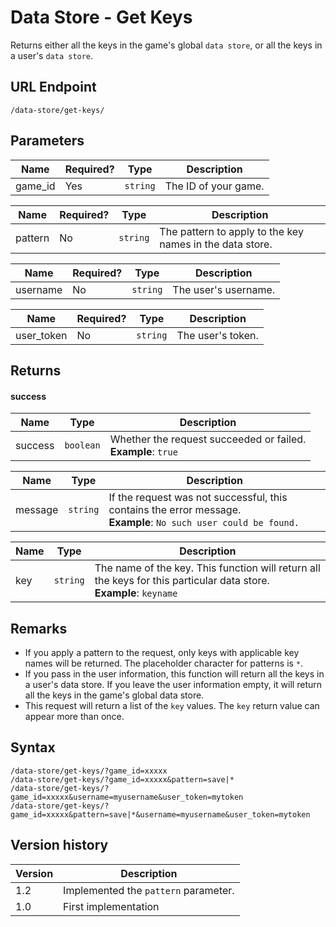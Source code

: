 # Data Store - Get Keys

Returns either all the keys in the game's global `data store`, or all the keys in a user's `data store`.

## URL Endpoint

```
/data-store/get-keys/
```

## Parameters

Name | Required? | Type | Description
--- | --- | --- | ---
game_id | Yes | `string` | The ID of your game.

Name | Required? | Type | Description
--- | --- | --- | ---
pattern | No | `string` | The pattern to apply to the key names in the data store.

Name | Required? | Type | Description
--- | --- | --- | ---
username | No | `string` | The user's username.

Name | Required? | Type | Description
--- | --- | --- | ---
user_token | No | `string` | The user's token.

## Returns

#### success

Name | Type | Description
--- | --- | ---
success | `boolean` | Whether the request succeeded or failed. <br> **Example**: `true`

Name | Type | Description
--- | --- | ---
message | `string` | If the request was not successful, this contains the error message. <br> **Example**: `No such user could be found.`

Name | Type | Description
--- | --- | ---
key | `string` | The name of the key. This function will return all the keys for this particular data store. <br> **Example**: `keyname`

## Remarks

- If you apply a pattern to the request, only keys with applicable key names will be returned. The placeholder character for patterns is `*`.
- If you pass in the user information, this function will return all the keys in a user's data store. If you leave the user information empty, it will return all the keys in the game's global data store.
- This request will return a list of the `key` values. The `key` return value can appear more than once.

## Syntax

```
/data-store/get-keys/?game_id=xxxxx
/data-store/get-keys/?game_id=xxxxx&pattern=save|*
/data-store/get-keys/?game_id=xxxxx&username=myusername&user_token=mytoken
/data-store/get-keys/?game_id=xxxxx&pattern=save|*&username=myusername&user_token=mytoken
```

## Version history

Version		 | Description
---			 | ---
1.2			 | Implemented the `pattern` parameter.
1.0			 | First implementation